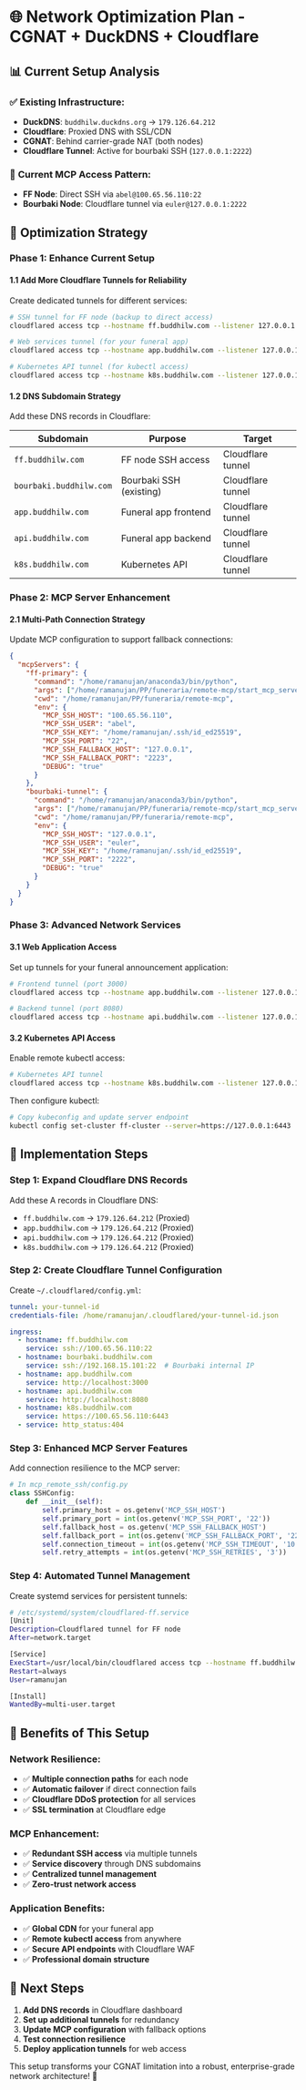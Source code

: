 # 🌐 Network Optimization Plan - CGNAT + DuckDNS + Cloudflare

## 📊 **Current Setup Analysis**

### ✅ **Existing Infrastructure:**
- **DuckDNS**: `buddhilw.duckdns.org` → `179.126.64.212`
- **Cloudflare**: Proxied DNS with SSL/CDN
- **CGNAT**: Behind carrier-grade NAT (both nodes)
- **Cloudflare Tunnel**: Active for bourbaki SSH (`127.0.0.1:2222`)

### 🎯 **Current MCP Access Pattern:**
- **FF Node**: Direct SSH via `abel@100.65.56.110:22`
- **Bourbaki Node**: Cloudflare tunnel via `euler@127.0.0.1:2222`

## 🚀 **Optimization Strategy**

### **Phase 1: Enhance Current Setup**

#### 1.1 **Add More Cloudflare Tunnels for Reliability**

Create dedicated tunnels for different services:

```bash
# SSH tunnel for FF node (backup to direct access)
cloudflared access tcp --hostname ff.buddhilw.com --listener 127.0.0.1:2223

# Web services tunnel (for your funeral app)
cloudflared access tcp --hostname app.buddhilw.com --listener 127.0.0.1:8080

# Kubernetes API tunnel (for kubectl access)
cloudflared access tcp --hostname k8s.buddhilw.com --listener 127.0.0.1:6443
```

#### 1.2 **DNS Subdomain Strategy**

Add these DNS records in Cloudflare:

| Subdomain | Purpose | Target |
|-----------|---------|---------|
| `ff.buddhilw.com` | FF node SSH access | Cloudflare tunnel |
| `bourbaki.buddhilw.com` | Bourbaki SSH (existing) | Cloudflare tunnel |
| `app.buddhilw.com` | Funeral app frontend | Cloudflare tunnel |
| `api.buddhilw.com` | Funeral app backend | Cloudflare tunnel |
| `k8s.buddhilw.com` | Kubernetes API | Cloudflare tunnel |

### **Phase 2: MCP Server Enhancement**

#### 2.1 **Multi-Path Connection Strategy**

Update MCP configuration to support fallback connections:

```json
{
  "mcpServers": {
    "ff-primary": {
      "command": "/home/ramanujan/anaconda3/bin/python",
      "args": ["/home/ramanujan/PP/funeraria/remote-mcp/start_mcp_server.py"],
      "cwd": "/home/ramanujan/PP/funeraria/remote-mcp",
      "env": {
        "MCP_SSH_HOST": "100.65.56.110",
        "MCP_SSH_USER": "abel",
        "MCP_SSH_KEY": "/home/ramanujan/.ssh/id_ed25519",
        "MCP_SSH_PORT": "22",
        "MCP_SSH_FALLBACK_HOST": "127.0.0.1",
        "MCP_SSH_FALLBACK_PORT": "2223",
        "DEBUG": "true"
      }
    },
    "bourbaki-tunnel": {
      "command": "/home/ramanujan/anaconda3/bin/python", 
      "args": ["/home/ramanujan/PP/funeraria/remote-mcp/start_mcp_server.py"],
      "cwd": "/home/ramanujan/PP/funeraria/remote-mcp",
      "env": {
        "MCP_SSH_HOST": "127.0.0.1",
        "MCP_SSH_USER": "euler",
        "MCP_SSH_KEY": "/home/ramanujan/.ssh/id_ed25519",
        "MCP_SSH_PORT": "2222",
        "DEBUG": "true"
      }
    }
  }
}
```

### **Phase 3: Advanced Network Services**

#### 3.1 **Web Application Access**

Set up tunnels for your funeral announcement application:

```bash
# Frontend tunnel (port 3000)
cloudflared access tcp --hostname app.buddhilw.com --listener 127.0.0.1:3000

# Backend tunnel (port 8080) 
cloudflared access tcp --hostname api.buddhilw.com --listener 127.0.0.1:8080
```

#### 3.2 **Kubernetes API Access**

Enable remote kubectl access:

```bash
# Kubernetes API tunnel
cloudflared access tcp --hostname k8s.buddhilw.com --listener 127.0.0.1:6443
```

Then configure kubectl:
```bash
# Copy kubeconfig and update server endpoint
kubectl config set-cluster ff-cluster --server=https://127.0.0.1:6443
```

## 🔧 **Implementation Steps**

### **Step 1: Expand Cloudflare DNS Records**

Add these A records in Cloudflare DNS:
- `ff.buddhilw.com` → `179.126.64.212` (Proxied)
- `app.buddhilw.com` → `179.126.64.212` (Proxied)
- `api.buddhilw.com` → `179.126.64.212` (Proxied)
- `k8s.buddhilw.com` → `179.126.64.212` (Proxied)

### **Step 2: Create Cloudflare Tunnel Configuration**

Create `~/.cloudflared/config.yml`:
```yaml
tunnel: your-tunnel-id
credentials-file: /home/ramanujan/.cloudflared/your-tunnel-id.json

ingress:
  - hostname: ff.buddhilw.com
    service: ssh://100.65.56.110:22
  - hostname: bourbaki.buddhilw.com  
    service: ssh://192.168.15.101:22  # Bourbaki internal IP
  - hostname: app.buddhilw.com
    service: http://localhost:3000
  - hostname: api.buddhilw.com
    service: http://localhost:8080
  - hostname: k8s.buddhilw.com
    service: https://100.65.56.110:6443
  - service: http_status:404
```

### **Step 3: Enhanced MCP Server Features**

Add connection resilience to the MCP server:

```python
# In mcp_remote_ssh/config.py
class SSHConfig:
    def __init__(self):
        self.primary_host = os.getenv('MCP_SSH_HOST')
        self.primary_port = int(os.getenv('MCP_SSH_PORT', '22'))
        self.fallback_host = os.getenv('MCP_SSH_FALLBACK_HOST')
        self.fallback_port = int(os.getenv('MCP_SSH_FALLBACK_PORT', '22'))
        self.connection_timeout = int(os.getenv('MCP_SSH_TIMEOUT', '10'))
        self.retry_attempts = int(os.getenv('MCP_SSH_RETRIES', '3'))
```

### **Step 4: Automated Tunnel Management**

Create systemd services for persistent tunnels:

```bash
# /etc/systemd/system/cloudflared-ff.service
[Unit]
Description=Cloudflared tunnel for FF node
After=network.target

[Service]
ExecStart=/usr/local/bin/cloudflared access tcp --hostname ff.buddhilw.com --listener 127.0.0.1:2223
Restart=always
User=ramanujan

[Install]
WantedBy=multi-user.target
```

## 🎯 **Benefits of This Setup**

### **Network Resilience:**
- ✅ **Multiple connection paths** for each node
- ✅ **Automatic failover** if direct connection fails
- ✅ **Cloudflare DDoS protection** for all services
- ✅ **SSL termination** at Cloudflare edge

### **MCP Enhancement:**
- ✅ **Redundant SSH access** via multiple tunnels
- ✅ **Service discovery** through DNS subdomains
- ✅ **Centralized tunnel management**
- ✅ **Zero-trust network access**

### **Application Benefits:**
- ✅ **Global CDN** for your funeral app
- ✅ **Remote kubectl access** from anywhere
- ✅ **Secure API endpoints** with Cloudflare WAF
- ✅ **Professional domain structure**

## 🚀 **Next Steps**

1. **Add DNS records** in Cloudflare dashboard
2. **Set up additional tunnels** for redundancy
3. **Update MCP configuration** with fallback options
4. **Test connection resilience** 
5. **Deploy application tunnels** for web access

This setup transforms your CGNAT limitation into a robust, enterprise-grade network architecture! 🌟
